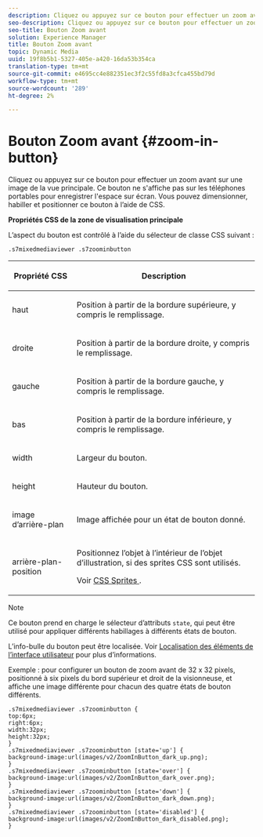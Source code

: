 ```yaml
---
description: Cliquez ou appuyez sur ce bouton pour effectuer un zoom avant sur une image de la vue principale. Ce bouton ne s'affiche pas sur les téléphones portables pour enregistrer l'espace sur écran. Vous pouvez dimensionner, habiller et positionner ce bouton à l’aide de CSS.
seo-description: Cliquez ou appuyez sur ce bouton pour effectuer un zoom avant sur une image de la vue principale. Ce bouton ne s'affiche pas sur les téléphones portables pour enregistrer l'espace sur écran. Vous pouvez dimensionner, habiller et positionner ce bouton à l’aide de CSS.
seo-title: Bouton Zoom avant
solution: Experience Manager
title: Bouton Zoom avant
topic: Dynamic Media
uuid: 19f8b5b1-5327-405e-a420-16da53b354ca
translation-type: tm+mt
source-git-commit: e4695cc4e882351ec3f2c55fd8a3cfca455bd79d
workflow-type: tm+mt
source-wordcount: '289'
ht-degree: 2%

---
```



# Bouton Zoom avant {#zoom-in-button}

Cliquez ou appuyez sur ce bouton pour effectuer un zoom avant sur une image de la vue principale. Ce bouton ne s&#39;affiche pas sur les téléphones portables pour enregistrer l&#39;espace sur écran. Vous pouvez dimensionner, habiller et positionner ce bouton à l’aide de CSS.

<!--<a id="section_061E550C1C1D4DB2BD663A898895B38C"></a>-->

**Propriétés CSS de la zone de visualisation principale**

L’aspect du bouton est contrôlé à l’aide du sélecteur de classe CSS suivant :

```
.s7mixedmediaviewer .s7zoominbutton
```

<table id="table_94EE3F5BBE4547C0B4943471CEE7EDE4"> 
 <thead> 
  <tr> 
   <th colname="col1" class="entry"> <p> Propriété CSS </p> </th> 
   <th colname="col2" class="entry"> <p>Description </p> </th> 
  </tr> 
 </thead>
 <tbody> 
  <tr> 
   <td colname="col1"> <p> <span class="codeph"> haut </span> </p> </td> 
   <td colname="col2"> <p>Position à partir de la bordure supérieure, y compris le remplissage. </p> </td> 
  </tr> 
  <tr> 
   <td colname="col1"> <p> <span class="codeph"> droite </span> </p> </td> 
   <td colname="col2"> <p>Position à partir de la bordure droite, y compris le remplissage. </p> </td> 
  </tr> 
  <tr> 
   <td colname="col1"> <p> <span class="codeph"> gauche </span> </p> </td> 
   <td colname="col2"> <p>Position à partir de la bordure gauche, y compris le remplissage. </p> </td> 
  </tr> 
  <tr> 
   <td colname="col1"> <p> <span class="codeph"> bas </span> </p> </td> 
   <td colname="col2"> <p>Position à partir de la bordure inférieure, y compris le remplissage. </p> </td> 
  </tr> 
  <tr> 
   <td colname="col1"> <p> <span class="codeph"> width </span> </p> </td> 
   <td colname="col2"> <p>Largeur du bouton. </p> </td> 
  </tr> 
  <tr> 
   <td colname="col1"> <p> <span class="codeph"> height </span> </p> </td> 
   <td colname="col2"> <p>Hauteur du bouton. </p> </td> 
  </tr> 
  <tr> 
   <td colname="col1"> <p> <span class="codeph"> image d’arrière-plan  </span> </p> </td> 
   <td colname="col2"> <p>Image affichée pour un état de bouton donné. </p> </td> 
  </tr> 
  <tr> 
   <td colname="col1"> <p> <span class="codeph"> arrière-plan-position  </span> </p> </td> 
   <td colname="col2"> <p> Positionnez l’objet à l’intérieur de l’objet d’illustration, si des sprites CSS sont utilisés. </p> <p>Voir <a href="../../../c-html5-s7-aem-asset-viewers/c-html5-mixedmedia-viewer-about/c-html5-mixedmedia-viewer-customizingviewer/c-html5-mixedmedia-viewer-customizingviewer.md#section-209a43dfbddf4fc589e79cddaf233f50" format="dita" scope="local"> CSS Sprites </a>. </p> </td> 
  </tr> 
 </tbody> 
</table>

>[!NOTE]
>
>Ce bouton prend en charge le sélecteur d’attributs `state`, qui peut être utilisé pour appliquer différents habillages à différents états de bouton.

L’info-bulle du bouton peut être localisée. Voir [Localisation des éléments de l’interface utilisateur](../../../c-html5-s7-aem-asset-viewers/c-html5-mixedmedia-viewer-about/c-html5-mixedmedia-viewer-localization.md#concept-16262b8096474d6c9c018c3e99110dd1) pour plus d’informations.

Exemple : pour configurer un bouton de zoom avant de 32 x 32 pixels, positionné à six pixels du bord supérieur et droit de la visionneuse, et affiche une image différente pour chacun des quatre états de bouton différents.

```
.s7mixedmediaviewer .s7zoominbutton { 
top:6px; 
right:6px; 
width:32px; 
height:32px; 
} 
.s7mixedmediaviewer .s7zoominbutton [state='up'] { 
background-image:url(images/v2/ZoomInButton_dark_up.png); 
} 
.s7mixedmediaviewer .s7zoominbutton [state='over'] {  
background-image:url(images/v2/ZoomInButton_dark_over.png); 
} 
.s7mixedmediaviewer .s7zoominbutton [state='down'] {  
background-image:url(images/v2/ZoomInButton_dark_down.png); 
} 
.s7mixedmediaviewer .s7zoominbutton [state='disabled'] { 
background-image:url(images/v2/ZoomInButton_dark_disabled.png); 
}
```


